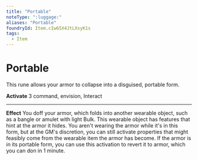 ```yaml
---
title: "Portable"
noteType: ":luggage:"
aliases: "Portable"
foundryId: Item.cIw65X4JtLXsyK1s
tags:
  - Item
---
```


# Portable

This rune allows your armor to collapse into a disguised, portable form.

**Activate** 3 command, envision, Interact

* * *

**Effect** You doff your armor, which folds into another wearable object, such as a bangle or amulet with light Bulk. This wearable object has features that hint at the armor it hides. You aren't wearing the armor while it's in this form, but at the GM's discretion, you can still activate properties that might feasibly come from the wearable item the armor has become. If the armor is in its portable form, you can use this activation to revert it to armor, which you can don in 1 minute.
